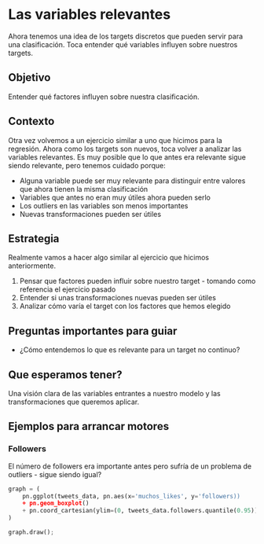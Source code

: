 # Las variables relevantes
Ahora tenemos una idea de los targets discretos que pueden servir para una clasificación. Toca entender qué variables influyen sobre nuestros targets.

## Objetivo
Entender qué factores influyen sobre nuestra clasificación.

## Contexto
Otra vez volvemos a un ejercicio similar a uno que hicimos para la regresión. Ahora como los targets son nuevos, toca volver a analizar las variables relevantes. Es muy posible que lo que antes era relevante sigue siendo relevante, pero tenemos cuidado porque:

* Alguna variable puede ser muy relevante para distinguir entre valores que ahora tienen la misma clasificación
* Variables que antes no eran muy útiles ahora pueden serlo
* Los outliers en las variables son menos importantes
* Nuevas transformaciones pueden ser útiles

## Estrategia
Realmente vamos a hacer algo similar al ejercicio que hicimos anteriormente.

1. Pensar que factores pueden influir sobre nuestro target - tomando como referencia el ejercicio pasado
2. Entender si unas transformaciones nuevas pueden ser útiles
3. Analizar cómo varía el target con los factores que hemos elegido

## Preguntas importantes para guiar

* ¿Cómo entendemos lo que es relevante para un target no continuo?

## Que esperamos tener?
Una visión clara de las variables entrantes a nuestro modelo y las transformaciones que queremos aplicar.

## Ejemplos para arrancar motores

### Followers
El número de followers era importante antes pero sufría de un problema de outliers - sigue siendo igual?

```python
graph = (
    pn.ggplot(tweets_data, pn.aes(x='muchos_likes', y='followers))
    + pn.geom_boxplot()
    + pn.coord_cartesian(ylim=(0, tweets_data.followers.quantile(0.95)))
)

graph.draw();
```